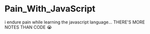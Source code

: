 # Pain_With_JavaScript
i endure pain while learning the javascript language... THERE'S MORE NOTES THAN CODE 😭
